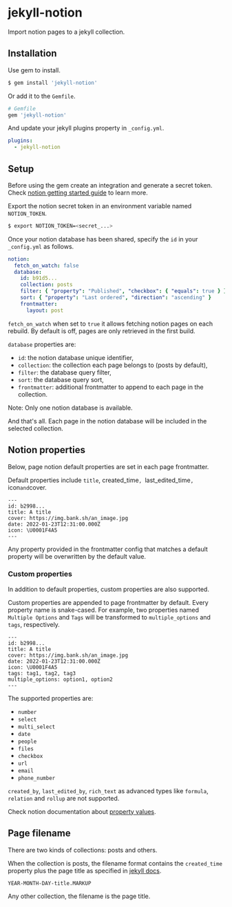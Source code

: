 # jekyll-notion

Import notion pages to a jekyll collection.

## Installation

Use gem to install.
```bash
$ gem install 'jekyll-notion'
```

Or add it to the `Gemfile`.
```ruby
# Gemfile
gem 'jekyll-notion'
```

And update your jekyll plugins property in `_config.yml`.

```yml
plugins:
  - jekyll-notion
```

## Setup

Before using the gem create an integration and generate a secret token. Check [notion getting started guide](https://developers.notion.com/docs/getting-started) to learn more.

Export the notion secret token in an environment variable named `NOTION_TOKEN`.

```bash
$ export NOTION_TOKEN=<secret_...>
```

Once your notion database has been shared, specify the `id` in your `_config.yml` as follows.

```yml
notion:
  fetch_on_watch: false
  database:
    id: b91d5...
    collection: posts
    filter: { "property": "Published", "checkbox": { "equals": true } }
    sort: { "property": "Last ordered", "direction": "ascending" }
    frontmatter:
      layout: post
```

`fetch_on_watch` when set to `true` it allows fetching notion pages on each rebuild. By default is off, pages are only retrieved in the first build.

`database` properties are:
* `id`: the notion database unique identifier,
* `collection`: the collection each page belongs to (posts by default),
* `filter`: the database query filter,
* `sort`: the database query sort,
* `frontmatter`: additional frontmatter to append to each page in the collection.

Note: Only one notion database is available.

And that's all. Each page in the notion database will be included in the selected collection.

## Notion properties

Below, page notion default properties are set in each page frontmatter.

Default properties include  `title`, created_time`, `last_edited_time`, `icon` and `cover.

```
---
id: b2998...
title: A title
cover: https://img.bank.sh/an_image.jpg
date: 2022-01-23T12:31:00.000Z
icon: \U0001F4A5
---
```

Any property provided in the frontmatter config that matches a default property will be overwritten by the default value.

### Custom properties

In addition to default properties, custom properties are also supported.

Custom properties are appended to page frontmatter by default. Every property name is snake-cased.
For example, two properties named `Multiple Options` and `Tags` will be transformed to `multiple_options` and `tags`, respectively.

```
---
id: b2998...
title: A title
cover: https://img.bank.sh/an_image.jpg
date: 2022-01-23T12:31:00.000Z
icon: \U0001F4A5
tags: tag1, tag2, tag3
multiple_options: option1, option2
---
```

The supported properties are:

* `number`
* `select`
* `multi_select`
* `date`
* `people`
* `files`
* `checkbox`
* `url`
* `email`
* `phone_number`

`created_by`, `last_edited_by`, `rich_text` as advanced types like `formula`, `relation` and `rollup` are not supported.

Check notion documentation about [property values](https://developers.notion.com/reference/property-value-object#all-property-values).

## Page filename

There are two kinds of collections: posts and others.

When the collection is posts, the filename format contains the `created_time` property plus the page title as specified in [jekyll docs](https://jekyllrb.com/docs/posts/#creating-posts).

```
YEAR-MONTH-DAY-title.MARKUP
```

Any other collection, the filename is the page title.
